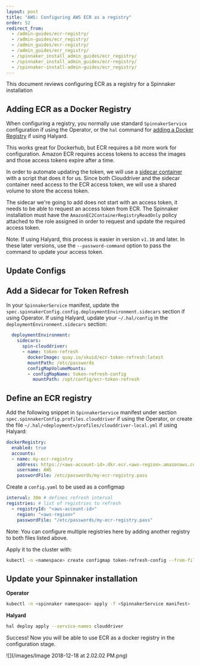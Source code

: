 ```yaml
---
layout: post
title: "AWS: Configuring AWS ECR as a registry"
order: 52
redirect_from:
  - /admin-guides/ecr-registry/
  - /admin-guides/ecr_registry/
  - /admin_guides/ecr-registry/
  - /admin_guides/ecr_registry/
  - /spinnaker_install_admin_guides/ecr_registry/
  - /spinnaker_install_admin_guides/ecr-registry/
  - /spinnaker-install-admin-guides/ecr_registry/
---
```


This document reviews configuring ECR as a registry for a Spinnaker installation

## Adding ECR as a Docker Registry

When configuring a registry, you normally use standard `SpinnakerService` configuration if using the Operator, or the `hal` command for [adding a Docker Registry](https://www.spinnaker.io/reference/halyard/commands/#hal-config-provider-docker-registry-account-add) if using Halyard.

This works great for Dockerhub, but ECR requires a bit more work for configuration. Amazon ECR requires access tokens to access the images and those access tokens expire after a time.

In order to automate updating the token, we will use a [sidecar container](https://docs.microsoft.com/en-us/azure/architecture/patterns/sidecar) with a script that does it for us. Since both Clouddriver and the sidecar container need access to the ECR access token, we will use a shared volume to store the access token.

The sidecar we're going to add does not start with an access token, it needs to be able to request an access token from ECR. The Spinnaker installation must have the `AmazonEC2ContainerRegistryReadOnly` policy attached to the role assigned in order to request and update the required access token.


Note: If using Halyard, this process is easier in version `v1.10` and later. In these later versions, use the `--password-command` option to pass the command to update your access token.


## Update Configs

## Add a Sidecar for Token Refresh

In your `SpinnakerService` manifest, update the `spec.spinnakerConfig.config.deploymentEnvironment.sidecars` section if using Operator. If using Halyard, update your `~/.hal/config` in the `deploymentEnvironment.sidecars` section:

```yaml
  deploymentEnvironment:
    sidecars:
      spin-clouddriver:
      - name: token-refresh
        dockerImage: quay.io/skuid/ecr-token-refresh:latest
        mountPath: /etc/passwords
        configMapVolumeMounts:
        - configMapName: token-refresh-config
          mountPath: /opt/config/ecr-token-refresh
```

## Define an ECR registry

Add the following snippet in `SpinnakerService` manifest under section `spec.spinnakerConfig.profiles.clouddriver` if using the Operator, or create the file `~/.hal/<deployment>/profiles/clouddriver-local.yml` if using Halyard:

```yaml
dockerRegistry:
  enabled: true
  accounts:
  - name: my-ecr-registry
    address: https://<aws-account-id>.dkr.ecr.<aws-region>.amazonaws.com
    username: AWS
    passwordFile: /etc/passwords/my-ecr-registry.pass
```

Create a `config.yaml` to be used as a configmap

```yaml
interval: 30m # defines refresh interval
registries: # list of registries to refresh
  - registryId: "<aws-account-id>"
    region: "<aws-region>"
    passwordFile: "/etc/passwords/my-ecr-registry.pass"
```

Note: You can configure multiple registries here by adding another registry to both files listed above.


Apply it to the cluster with:
```bash
kubectl -n <namespace> create configmap token-refresh-config --from-file <config.yaml location>
```

## Update your Spinnaker installation

**Operator**

```bash
kubectl -n <spinnaker namespace> apply -f <SpinnakerService manifest>
```

**Halyard**

```bash
hal deploy apply --service-names clouddriver
```

Success! Now you will be able to use ECR as a docker registry in the configuration stage.

![](/images/Image 2018-12-18 at 2.02.02 PM.png)
